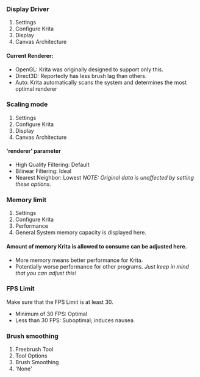 ### Display Driver
1. Settings
1. Configure Krita
1. Display
1. Canvas Architecture
#### Current Renderer:
- OpenGL: Krita was originally designed to support only this.
- Direct3D: Reportedly has less brush lag than others.
- Auto: Krita automatically scans the system and determines the most optimal renderer
### Scaling mode
1. Settings
1. Configure Krita
1. Display
1. Canvas Architecture
#### 'renderer' parameter
- High Quality Filtering: Default
- Bilinear Filtering: Ideal
- Nearest Neighbor: Lowest
_NOTE: Original data is unaffected by setting these options._
### Memory limit
1. Settings
1. Configure Krita
1. Performance
1. General
System memory capacity is displayed here.
#### Amount of memory Krita is allowed to consume can be adjusted here.
- More memory means better performance for Krita.
- Potentially worse performance for other programs.
_Just keep in mind that you can adjust this!_
### FPS Limit
Make sure that the FPS Limit is at least 30.
- Minimum of 30 FPS: Optimal
- Less than 30 FPS: Suboptimal; induces nausea
### Brush smoothing
1. Freebrush Tool
1. Tool Options
1. Brush Smoothing
1. 'None'
